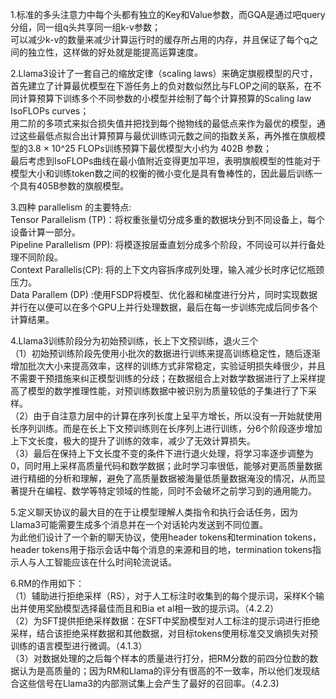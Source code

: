 1.标准的多头注意力中每个头都有独立的Key和Value参数，而GQA是通过吧query分组，同一组q头共享同一组k-v参数；  
可以减少k-v的数量来减少计算运行时的缓存所占用的内存，并且保证了每个q之间的独立性，这样做的好处就是能提高运算速度。

2.Llama3设计了一套自己的缩放定律（scaling laws）来确定旗舰模型的尺寸，首先建立了计算最优模型在下游任务上的负对数似然比与FLOP之间的联系，在不同计算预算下训练多个不同参数的小模型并绘制了每个计算预算的Scaling law IsoFLOPs curves；  
用二阶的多项式来拟合损失值并把找到每个抛物线的最低点来作为最优的模型，通过这些最低点拟合出计算预算与最优训练词元数之间的指数关系，再外推在旗舰模型的3.8 × 10^25 FLOPs训练预算下最优模型大小约为 402B 参数；  
最后考虑到IsoFLOPs曲线在最小值附近变得更加平坦，表明旗舰模型的性能对于模型大小和训练token数之间的权衡的微小变化是具有鲁棒性的，因此最后训练一个具有405B参数的旗舰模型。

3.四种 parallelism 的主要特点:  
Tensor Parallelism (TP)：将权重张量切分成多重的数据块分到不同设备上，每个设备计算一部分。  
Pipeline Parallelism (PP):	将模逐按层垂直划分成多个阶段，不同设可以并行备处理不同阶段。  
Context Parallelis(CP):	将的上下文内容拆序成列处理，输入减少长时序记忆瓶颈压力。  
Data Parallem (DP) :使用FSDP将模型、优化器和梯度进行分片，同时实现数据并行在以便可以在多个GPU上并行处理数据，最后在每一步训练完成后同步各个计算结果。  

4.Llama3训练阶段分为初始预训练，长上下文预训练，退火三个  
（1）初始预训练阶段先使用小批次的数据进行训练来提高训练稳定性，随后逐渐增加批次大小来提高效率，这样的训练方式非常稳定，实验证明损失峰很少，并且不需要干预措施来纠正模型训练的分歧；在数据组合上对数学数据进行了上采样提高了模型的数学推理性能，对预训练数据中被识别为质量较低的子集进行了下采样。  
（2）由于自注意力层中的计算在序列长度上呈平方增长，所以没有一开始就使用长序列训练。而是在长上下文预训练则在长序列上进行训练，分6个阶段逐步增加上下文长度，极大的提升了训练的效率，减少了无效计算损失。  
（3）最后在保持上下文长度不变的条件下进行退火处理，将学习率逐步调整为0，同时用上采样高质量代码和数学数据；此时学习率很低，能够对更高质量数据进行精细的分析和理解，避免了高质量数据被海量低质量数据淹没的情况，从而显著提升在编程、数学等特定领域的性能，同时不会破坏之前学习到的通用能力。  

5.定义聊天协议的最大目的在于让模型理解人类指令和执行会话任务，因为Llama3可能需要生成多个消息并在一个对话轮内发送到不同位置。  
为此他们设计了一个新的聊天协议，使用header tokens和termination tokens，header tokens用于指示会话中每个消息的来源和目的地，termination tokens指示人与人工智能应该在什么时间轮流说话。  

6.RM的作用如下：  
（1）辅助进行拒绝采样（RS），对于人工标注时收集到的每个提示词，采样K个输出并使用奖励模型选择最佳而且和Bia et al相一致的提示词。（4.2.2）  
（2）为SFT提供拒绝采样数据：在SFT中奖励模型对人工标注的提示词进行拒绝采样，结合该拒绝采样数据和其他数据，对目标tokens使用标准交叉熵损失对预训练的语言模型进行微调。（4.1.3）  
（3）对数据处理的之后每个样本的质量进行打分，把RM分数的前四分位数的数据认为是高质量的；因为RM和Llama的评分有很高的不一致率，所以他们发现结合这些信号在Llama3的内部测试集上会产生了最好的召回率。（4.2.3)  
